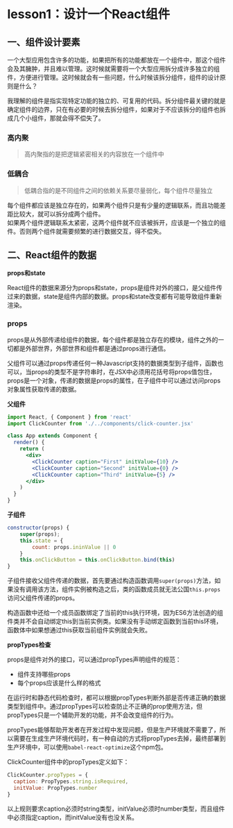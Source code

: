 # lesson1：设计一个React组件  
## 一、组件设计要素  
一个大型应用包含许多的功能，如果把所有的功能都放在一个组件中，那这个组件会及其臃肿，并且难以管理。这时候就需要将一个大型应用拆分成许多独立的组件，方便进行管理。这时候就会有一些问题，什么时候该拆分组件，组件的设计原则是什么？  

我理解的组件是指实现特定功能的独立的、可复用的代码。拆分组件最关键的就是确定组件的边界，只在有必要的时候去拆分组件，如果对于不应该拆分的组件也拆成几个小组件，那就会得不偿失了。 

### 高内聚 
> 高内聚指的是把逻辑紧密相关的内容放在一个组件中  

### 低耦合 
> 低耦合指的是不同组件之间的依赖关系要尽量弱化，每个组件尽量独立  

每个组件都应该是独立存在的，如果两个组件只是有少量的逻辑联系，而且功能差距比较大，就可以拆分成两个组件。  
如果两个组件逻辑联系太紧密，这两个组件就不应该被拆开，应该是一个独立的组件。否则两个组件就需要频繁的进行数据交互，得不偿失。

## 二、React组件的数据 
**props和state**  

React组件的数据来源分为props和state，props是组件对外的接口，是父组件传过来的数据，state是组件内部的数据。props和state改变都有可能导致组件重新渲染。  

### props
props是从外部传递给组件的数据，每个组件都是独立存在的模块，组件之外的一切都是外部世界，外部世界和组件都是通过props进行通信。  

父组件可以通过props传递任何一种Javascript支持的数据类型到子组件，函数也可以，当props的类型不是字符串时，在JSX中必须用花括号将props值包住，props是一个对象，传递的数据是props的属性，在子组件中可以通过访问props对象属性获取传递的数据。  

**父组件**  

``` jsx 
import React, { Component } from 'react' 
import ClickCounter from './../components/click-counter.jsx'

class App extends Component {
  render() {
	return (
      <div>
        <ClickCounter caption="First" initValue={10} />
        <ClickCounter caption="Second" initValue={0} />
        <ClickCounter caption="Third" initValue={5} />
      </div>
	)
  }
}
```  

**子组件**

``` jsx
constructor(props) {
	super(props);
	this.state = {
		count: props.ininValue || 0
	}
	this.onClickButton = this.onClickButton.bind(this)
}
```  

子组件接收父组件传递的数据，首先要通过构造函数调用`super(props)`方法，如果没有调用该方法，组件实例被构造之后，类的函数成员就无法公国`this.props`访问父组件传递的props。  

构造函数中还给一个成员函数绑定了当前的this执行环境，因为ES6方法创造的组件类并不会自动绑定this到当前实例类。如果没有手动绑定函数到当前this环境，函数体中如果想通过this获取当前组件实例就会失败。  

**propTypes检查**  

props是组件对外的接口，可以通过propTypes声明组件的规范： 
* 组件支持哪些props   
* 每个props应该是什么样的格式

在运行时和静态代码检查时，都可以根据propTypes判断外部是否传递正确的数据类型到组件中。通过propTypes可以检查防止不正确的prop使用方法，但propTypes只是一个辅助开发的功能，并不会改变组件的行为。  

propTypes能够帮助开发者在开发过程中发现问题，但是生产环境就不需要了，所以需要在生成生产环境代码时，有一种自动的方式将propTypes去掉，最终部署到生产环境中，可以使用`babel-react-optimize`这个npm包。


ClickCounter组件中的propTypes定义如下：
``` jsx
ClickCounter.propTypes = {
  caption: PropTypes.string.isRequired,
  initValue: PropTypes.number
}
```  

以上规则要求caption必须时string类型，initValue必须时number类型，而且组件中必须指定caption，而initValue没有也没关系。